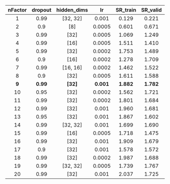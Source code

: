 | nFactor | dropout | hidden_dims | lr | SR_train | SR_valid | SR_test |
|:-------:|:-------:|:-----------:|:--:|:--------:|:--------:|:-------:|
| 1 | 0.99 | [32, 32] | 0.001 | 0.129 | 0.221 | 0.228 |
| 2 | 0.9 | [8] | 0.0005 | 0.601 | 0.671 | 0.321 |
| 3 | 0.99 | [32] | 0.0005 | 1.069 | 1.249 | 0.569 |
| 4 | 0.99 | [16] | 0.0005 | 1.511 | 1.410 | 0.574 |
| 5 | 0.99 | [32] | 0.0002 | 1.753 | 1.489 | 0.761 |
| 6 | 0.9 | [16] | 0.0002 | 1.278 | 1.709 | 0.631 |
| 7 | 0.99 | [16, 16] | 0.0002 | 1.462 | 1.522 | 0.800 |
| 8 | 0.9 | [32] | 0.0005 | 1.611 | 1.588 | 0.830 |
| **9** | **0.99** | **[32]** | **0.001** | **1.882** | **1.782** | **0.927** |
| 10 | 0.95 | [32] | 0.0002 | 1.562 | 1.721 | 0.723 |
| 11 | 0.99 | [32] | 0.0002 | 1.801 | 1.684 | 0.853 |
| 12 | 0.99 | [32] | 0.001 | 1.960 | 1.681 | 0.889 |
| 13 | 0.95 | [32] | 0.001 | 1.867 | 1.602 | 0.863 |
| 14 | 0.99 | [32, 32] | 0.001 | 1.699 | 1.690 | 0.793 |
| 15 | 0.99 | [16] | 0.0005 | 1.718 | 1.475 | 0.711 |
| 16 | 0.99 | [32] | 0.001 | 1.909 | 1.679 | 0.856 |
| 17 | 0.9 | [32] | 0.001 | 1.578 | 1.572 | 0.759 |
| 18 | 0.99 | [32] | 0.0002 | 1.987 | 1.688 | 0.893 |
| 19 | 0.99 | [32, 32] | 0.0005 | 1.739 | 1.767 | 0.900 |
| 20 | 0.99 | [32] | 0.001 | 2.037 | 1.725 | 0.840 |
